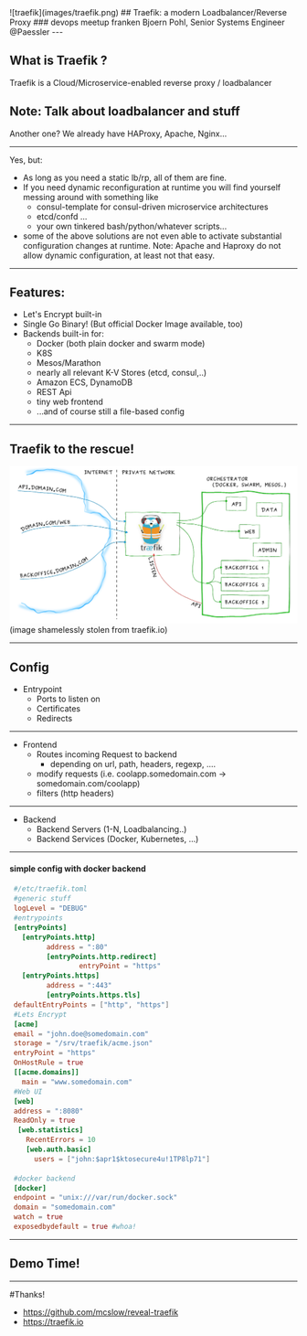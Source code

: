 <section data-state="no-title-footer">
![traefik](images/traefik.png)
## Traefik: a modern Loadbalancer/Reverse Proxy 
### devops meetup franken
Bjoern Pohl, Senior Systems Engineer @Paessler
---

## What is Traefik ?

Traefik is a Cloud/Microservice-enabled reverse proxy / loadbalancer

Note: Talk about loadbalancer and stuff
---

Another one? We already have HAProxy, Apache, Nginx...

---

Yes, but:
* As long as you need a static lb/rp, all of them are fine.
* If you need dynamic reconfiguration at runtime you will find yourself messing around with something like
  * consul-template for consul-driven microservice architectures
  * etcd/confd ...
  * your own tinkered bash/python/whatever scripts...
* some of the above solutions are not even able to activate substantial configuration changes at runtime.
Note: Apache and Haproxy do not allow dynamic configuration, at least not that easy.
---
## Features:
* Let's Encrypt built-in
* Single Go Binary! (But official Docker Image available, too)
* Backends built-in for:
  * Docker (both plain docker and swarm mode)
  * K8S
  * Mesos/Marathon
  * nearly all relevant K-V Stores (etcd, consul,..)
  * Amazon ECS, DynamoDB
  * REST Api
  * tiny web frontend
  * ...and of course still a file-based config
---
## Traefik to the rescue!
![architecture](images/architecture.png)
(image shamelessly stolen from traefik.io)

---
## Config
* Entrypoint
  * Ports to listen on
  * Certificates
  * Redirects
---
* Frontend
  * Routes incoming Request to backend
    * depending on url, path, headers, regexp, ....
  * modify requests (i.e. coolapp.somedomain.com -> somedomain.com/coolapp)
  * filters (http headers)
---
* Backend
  * Backend Servers (1-N, Loadbalancing..)
  * Backend Services (Docker, Kubernetes, ...) 

---
#### simple config with docker backend
```toml
 #/etc/traefik.toml
 #generic stuff
 logLevel = "DEBUG"
 #entrypoints
 [entryPoints]
   [entryPoints.http]
         address = ":80"
         [entryPoints.http.redirect]
                 entryPoint = "https"
   [entryPoints.https]
         address = ":443"
         [entryPoints.https.tls]
 defaultEntryPoints = ["http", "https"]
 #Lets Encrypt
 [acme]
 email = "john.doe@somedomain.com"
 storage = "/srv/traefik/acme.json"
 entryPoint = "https"
 OnHostRule = true
 [[acme.domains]]
   main = "www.somedomain.com"
 #Web UI
 [web]
 address = ":8080"
 ReadOnly = true
  [web.statistics]
    RecentErrors = 10
    [web.auth.basic]
      users = ["john:$apr1$ktosecure4u!1TP8lp71"]
 
 #docker backend
 [docker]
 endpoint = "unix:///var/run/docker.sock"
 domain = "somedomain.com"
 watch = true
 exposedbydefault = true #whoa! 
```
---

# Demo Time!

---

#Thanks!

* https://github.com/mcslow/reveal-traefik
* https://traefik.io


